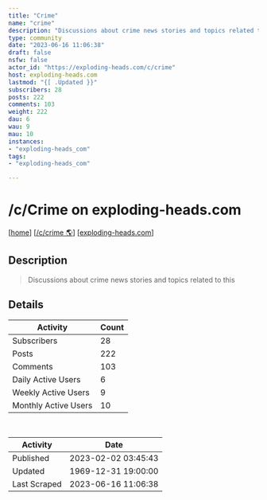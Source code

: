 ```yaml
---
title: "Crime" 
name: "crime"
description: "Discussions about crime news stories and topics related to this"
type: community
date: "2023-06-16 11:06:38"
draft: false
nsfw: false
actor_id: "https://exploding-heads.com/c/crime"
host: exploding-heads.com
lastmod: "{[ .Updated }}"
subscribers: 28
posts: 222
comments: 103
weight: 222
dau: 6
wau: 9
mau: 10
instances:
- "exploding-heads_com"
tags: 
- "exploding-heads_com"

---
```


# /c/Crime on exploding-heads.com

[[home](/)]
[[/c/crime 🌎](https://exploding-heads.com/c/crime)]
[[exploding-heads.com](/instances/exploding-heads_com)]


## Description 

<blockquote class="description">
Discussions about crime news stories and topics related to this
</blockquote>


## Details

| Activity | Count  |
|----------------------|---|
| Subscribers          | 28 |
| Posts                | 222  |
| Comments             | 103  |
| Daily Active Users   | 6  |
| Weekly Active Users  | 9  |
| Monthly Active Users | 10  |

<br>

| Activity | Date |
|----------------------|---|
| Published            | 2023-02-02 03:45:43 |
| Updated              | 1969-12-31 19:00:00 |
| Last Scraped         | 2023-06-16 11:06:38 |
